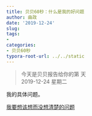 ```yaml
---
title: 贝贝60秒：什么是我的好问题
author: 曲政
date: '2019-12-24'
slug: 
tags:
- 
categories:
- 贝贝60秒
typora-root-url: ../../static
---
```

> 今天是贝贝报告给你的第  天   
> 2019-12-24 星期二 

我的具体问题。

[我要想该想而没想清楚的问题](/cn/2019/12/my-own-questions/)